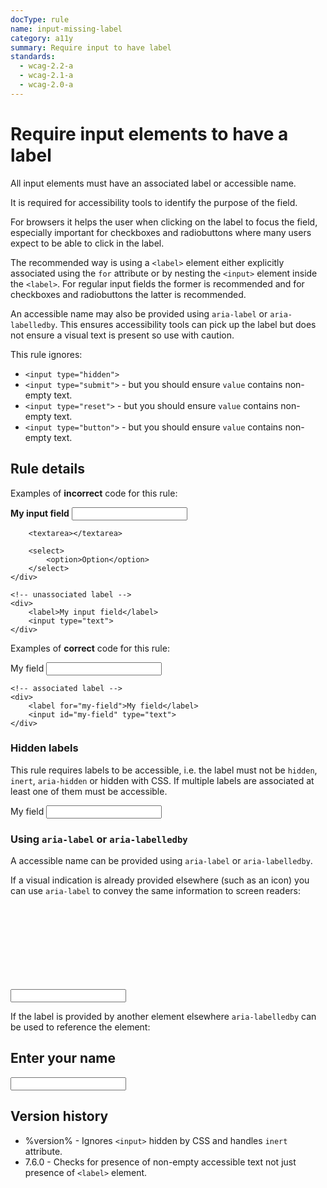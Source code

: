 ```yaml
---
docType: rule
name: input-missing-label
category: a11y
summary: Require input to have label
standards:
  - wcag-2.2-a
  - wcag-2.1-a
  - wcag-2.0-a
---
```


# Require input elements to have a label

All input elements must have an associated label or accessible name.

It is required for accessibility tools to identify the purpose of the field.

For browsers it helps the user when clicking on the label to focus the field, especially important for checkboxes and radiobuttons where many users expect to be able to click in the label.

The recommended way is using a `<label>` element either explicitly associated using the `for` attribute or by nesting the `<input>` element inside the `<label>`.
For regular input fields the former is recommended and for checkboxes and radiobuttons the latter is recommended.

An accessible name may also be provided using `aria-label` or `aria-labelledby`.
This ensures accessibility tools can pick up the label but does not ensure a visual text is present so use with caution.

This rule ignores:

- `<input type="hidden">`
- `<input type="submit">` - but you should ensure `value` contains non-empty text.
- `<input type="reset">` - but you should ensure `value` contains non-empty text.
- `<input type="button">` - but you should ensure `value` contains non-empty text.

## Rule details

Examples of **incorrect** code for this rule:

<validate name="incorrect" rules="input-missing-label">
    <!-- no label element at all -->
    <div>
        <strong>My input field</strong>
        <input type="text">

        <textarea></textarea>

        <select>
            <option>Option</option>
        </select>
    </div>

    <!-- unassociated label -->
    <div>
        <label>My input field</label>
        <input type="text">
    </div>

</validate>

Examples of **correct** code for this rule:

<validate name="correct" rules="input-missing-label">
    <!-- label with descendant -->
    <div>
        <label>My field <input type="text"></label>
    </div>

    <!-- associated label -->
    <div>
        <label for="my-field">My field</label>
        <input id="my-field" type="text">
    </div>

</validate>

### Hidden labels

This rule requires labels to be accessible, i.e. the label must not be `hidden`, `inert`, `aria-hidden` or hidden with CSS.
If multiple labels are associated at least one of them must be accessible.

<validate name="hidden" rules="input-missing-label">
    <label for="my-input" aria-hidden="true">My field</label>
    <input id="my-input" type="text">
</validate>

### Using `aria-label` or `aria-labelledby`

A accessible name can be provided using `aria-label` or `aria-labelledby`.

If a visual indication is already provided elsewhere (such as an icon) you can use `aria-label` to convey the same information to screen readers:

<validate name="aria-label" rules="input-missing-label">
    <div>
        <input id="my-input" type="text" aria-label="My field">
        <svg><use xlink:href="#search-icon"></svg>
    </div>
</validate>

If the label is provided by another element elsewhere `aria-labelledby` can be used to reference the element:

<validate name="aria-labelledby" rules="input-missing-label">
    <h2 id="my-heading">Enter your name</h2>
    <input type="text" aria-labelledby="my-heading">
</validate>

## Version history

- %version% - Ignores `<input>` hidden by CSS and handles `inert` attribute.
- 7.6.0 - Checks for presence of non-empty accessible text not just presence of `<label>` element.
